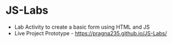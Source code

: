 # JS-Labs

* Lab Activity to create a basic form using HTML and JS
* Live Project Prototype - https://pragna235.github.io/JS-Labs/
